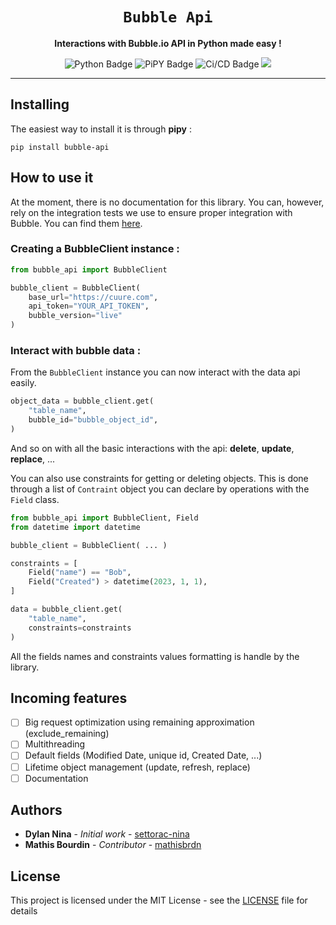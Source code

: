 <div align="center">
    <h1><code>Bubble Api</code></h1>
    <p><strong>Interactions with Bubble.io API in Python made easy !</strong></p>
    <img alt="Python Badge" src="https://img.shields.io/badge/-Python-D6D6D6?logo=python"/>
    <img alt="PiPY Badge" src="https://img.shields.io/pypi/v/bubble-api"/>
    <img alt="Ci/CD Badge" src="https://github.com/settorac-nina/bubble-api/actions/workflows/cicd.yaml/badge.svg?branch=main)"/>
    <img src="https://img.shields.io/badge/Made%20With-Love-ef7d16.svg"/>
</div>

---

## Installing

The easiest way to install it is through **pipy** :

```shell
pip install bubble-api
```

## How to use it

At the moment, there is no documentation for this library.
You can, however, rely on the integration tests we use to ensure proper integration with Bubble.
You can find them [here](tests/integration).

### Creating a BubbleClient instance :

```python
from bubble_api import BubbleClient

bubble_client = BubbleClient(
    base_url="https://cuure.com",
    api_token="YOUR_API_TOKEN",
    bubble_version="live"
)
```

### Interact with bubble data :

From the `BubbleClient` instance you can now interact with the data api easily.

```python
object_data = bubble_client.get(
    "table_name",
    bubble_id="bubble_object_id",
)
```
And so on with all the basic interactions with the api: **delete**, **update**, **replace**, ...

You can also use constraints for getting or deleting objects.
This is done through a list of `Contraint` object you can declare by operations with the `Field` class.

```python
from bubble_api import BubbleClient, Field
from datetime import datetime

bubble_client = BubbleClient( ... )

constraints = [
    Field("name") == "Bob",
    Field("Created") > datetime(2023, 1, 1),
]

data = bubble_client.get(
    "table_name",
    constraints=constraints
)
```

All the fields names and constraints values formatting is handle by the library.

## Incoming features

- [ ] Big request optimization using remaining approximation (exclude_remaining)
- [ ] Multithreading
- [ ] Default fields (Modified Date, unique id, Created Date, ...)
- [ ] Lifetime object management (update, refresh, replace)
- [ ] Documentation

## Authors

* **Dylan Nina** - *Initial work* - [settorac-nina](https://github.com/settorac-nina)
* **Mathis Bourdin** - *Contributor* - [mathisbrdn](https://github.com/mathisbrdn)

## License

This project is licensed under the MIT License - see the [LICENSE](LICENSE) file for details
